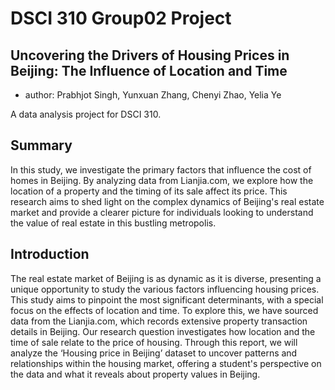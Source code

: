 # DSCI 310 Group02 Project
## Uncovering the Drivers of Housing Prices in Beijing: The Influence of Location and Time
- author: Prabhjot Singh, Yunxuan Zhang, Chenyi Zhao, Yelia Ye
  
A data analysis project for DSCI 310.

## Summary
In this study, we investigate the primary factors that influence the cost of homes in Beijing. By analyzing data from Lianjia.com, we explore how the location of a property and the timing of its sale affect its price. This research aims to shed light on the complex dynamics of Beijing's real estate market and provide a clearer picture for individuals looking to understand the value of real estate in this bustling metropolis.

## Introduction
The real estate market of Beijing is as dynamic as it is diverse, presenting a unique opportunity to study the various factors influencing housing prices. This study aims to pinpoint the most significant determinants, with a special focus on the effects of location and time.
To explore this, we have sourced data from the Lianjia.com, which records extensive property transaction details in Beijing. Our research question investigates how location and the time of sale relate to the price of housing.
Through this report, we will analyze the ‘Housing price in Beijing’ dataset to uncover patterns and relationships within the housing market, offering a student's perspective on the data and what it reveals about property values in Beijing.

